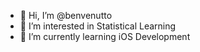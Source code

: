 - 👋 Hi, I’m @benvenutto
- 👀 I’m interested in Statistical Learning
- 🌱 I’m currently learning iOS Development
<!---
- 💞️ I’m looking to collaborate on ...
- 📫 How to reach me ...
--->

<!---
benvenutto/benvenutto is a ✨ special ✨ repository because its `README.md` (this file) appears on your GitHub profile.
You can click the Preview link to take a look at your changes.
--->
